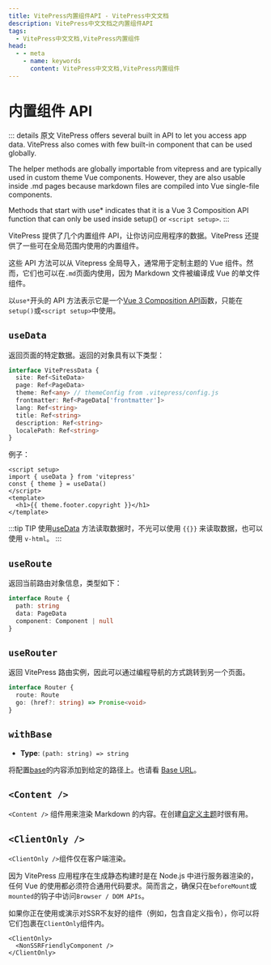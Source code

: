 ```yaml
---
title: VitePress内置组件API - VitePress中文文档
description: VitePress中文文档之内置组件API
tags: 
  - VitePress中文文档,VitePress内置组件
head:
  - - meta
    - name: keywords
      content: VitePress中文文档,VitePress内置组件
---
```


# 内置组件 API

::: details 原文
VitePress offers several built in API to let you access app data. VitePress also comes with few built-in component that can be used globally.

The helper methods are globally importable from vitepress and are typically used in custom theme Vue components. However, they are also usable inside .md pages because markdown files are compiled into Vue single-file components.

Methods that start with use* indicates that it is a Vue 3 Composition API function that can only be used inside setup() or `<script setup>`.
:::

VitePress 提供了几个内置组件 API，让你访问应用程序的数据。VitePress 还提供了一些可在全局范围内使用的内置组件。

这些 API 方法可以从 Vitepress 全局导入，通常用于定制主题的 Vue 组件。然而，它们也可以在`.md`页面内使用，因为 Markdown 文件被编译成 Vue 的单文件组件。

以`use*`开头的 API 方法表示它是一个[Vue 3 Composition API](https://vuejs.org/guide/introduction.html#api-styles)函数，只能在`setup()`或`<script setup>`中使用。

## `useData`

返回页面的特定数据。返回的对象具有以下类型：

```ts
interface VitePressData {
  site: Ref<SiteData>
  page: Ref<PageData>
  theme: Ref<any> // themeConfig from .vitepress/config.js
  frontmatter: Ref<PageData['frontmatter']>
  lang: Ref<string>
  title: Ref<string>
  description: Ref<string>
  localePath: Ref<string>
}
```

例子：

```vue
<script setup>
import { useData } from 'vitepress'
const { theme } = useData()
</script>
<template>
  <h1>{{ theme.footer.copyright }}</h1>
</template>
```

:::tip TIP
使用[useData](/vitepress-cn/api.html#usedata) 方法读取数据时，不光可以使用 `{{}}` 来读取数据，也可以使用 `v-html`。
:::


## `useRoute`

返回当前路由对象信息，类型如下：

```ts
interface Route {
  path: string
  data: PageData
  component: Component | null
}
```

## `useRouter`

返回 VitePress 路由实例，因此可以通过编程导航的方式跳转到另一个页面。

```ts
interface Router {
  route: Route
  go: (href?: string) => Promise<void>
}
```

## `withBase`

- **Type**: `(path: string) => string`

将配置[base](/vitepress-cn/config-app#base)的内容添加到给定的路径上。也请看 [Base URL](/vitepress-cn/asset-handling#base-url)。

## `<Content />`

`<Content />` 组件用来渲染 Markdown 的内容。在创建[自定义主题](/vitepress-cn/theme-introduction)时很有用。

## `<ClientOnly />`

`<ClientOnly />`组件仅在客户端渲染。

因为 VitePress 应用程序在生成静态构建时是在 Node.js 中进行服务器渲染的，任何 Vue 的使用都必须符合通用代码要求。简而言之，确保只在`beforeMount`或`mounted`的钩子中访问`Browser / DOM APIs`。

如果你正在使用或演示对SSR不友好的组件（例如，包含自定义指令），你可以将它们包裹在`ClientOnly`组件内。

```vue-html
<ClientOnly>
  <NonSSRFriendlyComponent />
</ClientOnly>
```
